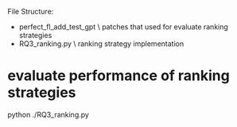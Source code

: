 File Structure:
- perfect_fl_add_test_gpt    \\ patches that used for evaluate ranking strategies
- RQ3_ranking.py    \\  ranking strategy implementation



# evaluate performance of ranking strategies 
python ./RQ3_ranking.py 
